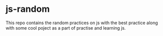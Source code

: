 # js-random

This repo contains the random practices
on js with the best practice along with
some cool poject as a part of practise
and learning js.

